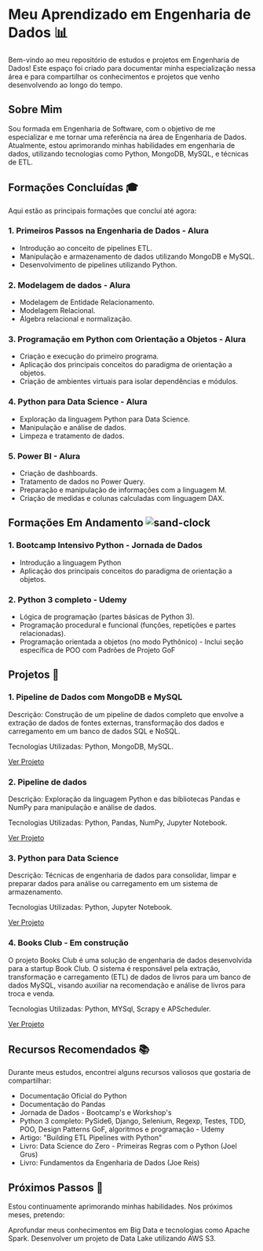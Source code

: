 # Meu Aprendizado em Engenharia de Dados 📊
Bem-vindo ao meu repositório de estudos e projetos em Engenharia de Dados! Este espaço foi criado para documentar minha especialização nessa área e para compartilhar os conhecimentos e projetos que venho desenvolvendo ao longo do tempo.

## Sobre Mim
Sou formada em Engenharia de Software, com o objetivo de me especializar e me tornar uma referência na área de Engenharia de Dados. Atualmente, estou aprimorando minhas habilidades em engenharia de dados, utilizando tecnologias como Python, MongoDB, MySQL, e técnicas de ETL.

## Formações Concluídas 🎓
Aqui estão as principais formações que concluí até agora:

### 1. Primeiros Passos na Engenharia de Dados - Alura
<ul>
  <li>Introdução ao conceito de pipelines ETL.</li>
  <li>Manipulação e armazenamento de dados utilizando MongoDB e MySQL.</li>
  <li>Desenvolvimento de pipelines utilizando Python.</li>
</ul>

### 2. Modelagem de dados - Alura
<ul>
  <li>Modelagem de Entidade Relacionamento.</li>
  <li>Modelagem Relacional.</li>
  <li>Álgebra relacional e normalização.</li>
</ul>

### 3. Programação em Python com Orientação a Objetos - Alura
<ul>
  <li>Criação e execução do primeiro programa.</li>
  <li>Aplicação dos principais conceitos do paradigma de orientação a objetos. </li>
  <li>Criação de ambientes virtuais para isolar dependências e módulos. </li>
</ul>

### 4. Python para Data Science - Alura
<ul>
  <li>Exploração da linguagem Python para Data Science.</li>
  <li>Manipulação e análise de dados.</li>
  <li>Limpeza e tratamento de dados.</li>
</ul>

### 5. Power BI - Alura
<ul>
  <li>Criação de dashboards.</li>
  <li>Tratamento de dados no Power Query. </li>
  <li>Preparação e manipulação de informações com a linguagem  M. </li>
  <li>Criação de medidas e colunas calculadas com linguagem DAX. </li>
</ul>

## Formações Em Andamento ![sand-clock](https://github.com/user-attachments/assets/6bd787da-a97a-43c8-a1b4-7cc0e3c8e7a6)

### 1. Bootcamp Intensivo Python - Jornada de Dados
<ul>
  <li>Introdução a linguagem Python</li>
  <li>Aplicação dos principais conceitos do paradigma de orientação a objetos.</li>
</ul>

### 2. Python 3 completo - Udemy
<ul>
  <li>Lógica de programação (partes básicas de Python 3).</li>
  <li>Programação procedural e funcional (funções, repetições e partes relacionadas).</li>
  <li>Programação orientada a objetos (no modo Pythônico) - Inclui seção específica de POO com Padrões de Projeto GoF</li>
</ul>

## Projetos 🚀
### 1. Pipeline de Dados com MongoDB e MySQL
   
<p>Descrição: Construção de um pipeline de dados completo que envolve a extração de dados de fontes externas, transformação dos dados e carregamento em um banco de dados SQL e NoSQL.</p>
<p>Tecnologias Utilizadas: Python, MongoDB, MySQL.</p>

[Ver Projeto](https://github.com/Mariana-Batista/Pipeline_MongoDB_SQL)

### 2. Pipeline de dados
   
<p>Descrição: Exploração da linguagem Python e das bibliotecas Pandas e NumPy para manipulação e análise de dados.</p>
<p>Tecnologias Utilizadas: Python, Pandas, NumPy, Jupyter Notebook.</p>

[Ver Projeto](https://github.com/Mariana-Batista/pipeline_dados_OO)

### 3. Python para Data Science
   
<p>Descrição: Técnicas de engenharia de dados para consolidar, limpar e preparar dados para análise ou carregamento em um sistema de armazenamento.</p>
<p>Tecnologias Utilizadas: Python, Jupyter Notebook.</p>

[Ver Projeto](https://github.com/Mariana-Batista/notebooks_python)

### 4. Books Club - Em construção
   
<p> O projeto Books Club é uma solução de engenharia de dados desenvolvida para a startup Book Club. O sistema é responsável pela extração, transformação e carregamento (ETL) de dados de livros para um banco de dados MySQL, visando auxiliar na recomendação e análise de livros para troca e venda.</p>
<p>Tecnologias Utilizadas: Python, MYSql, Scrapy e  APScheduler.</p>

[Ver Projeto](https://github.com/Mariana-Batista/Book_Club)

## Recursos Recomendados 📚
Durante meus estudos, encontrei alguns recursos valiosos que gostaria de compartilhar:

<ul>
  <li>Documentação Oficial do Python</li>
  <li>Documentação do Pandas</li>
  <li>Jornada de Dados - Bootcamp's e Workshop's</li>
  <li>Python 3 completo: PySide6, Django, Selenium, Regexp, Testes, TDD, POO, Design Patterns GoF, algoritmos e programação - Udemy </li>
  <li>Artigo: "Building ETL Pipelines with Python"</li>
  <li>Livro: Data Science do Zero - Primeiras Regras com o Python (Joel Grus) </li>
  <li>Livro: Fundamentos da Engenharia de Dados (Joe Reis) </li>
</ul>

## Próximos Passos 🚧
Estou continuamente aprimorando minhas habilidades. Nos próximos meses, pretendo:

Aprofundar meus conhecimentos em Big Data e tecnologias como Apache Spark.
Desenvolver um projeto de Data Lake utilizando AWS S3.

